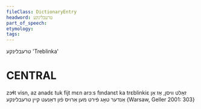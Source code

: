 ```yaml
---
fileClass: DictionaryEntry
headword: טרעבלינקע
part_of_speech: 
etymology: 
tags: 
---
```

טרעבלינקע
'Treblinka'

CENTRAL
========

zɔɬt visn, az anadɛ tuk fijt mɛn arɔːs fᵻndanɛt ka trɛblinkiɛ זאָלט וויסן, אַז אַן אַנדער טאָג פֿירט מען אַרויס פֿון דאַנעט קיין טרעבלינקע {Warsaw, Geller 2001: 303}